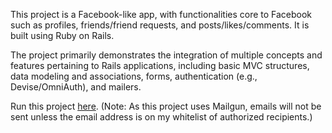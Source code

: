 
This project is a Facebook-like app, with functionalities core to Facebook such as profiles, friends/friend requests, and posts/likes/comments. It is built using Ruby on Rails.

The project primarily demonstrates the integration of multiple concepts and features pertaining to Rails applications, including basic MVC structures, data modeling and associations, forms, authentication (e.g., Devise/OmniAuth), and mailers.

Run this project [here](https://sleepy-springs-52383.herokuapp.com/). 
(Note: As this project uses Mailgun, emails will not be sent unless the email address is on my whitelist of authorized recipients.)
